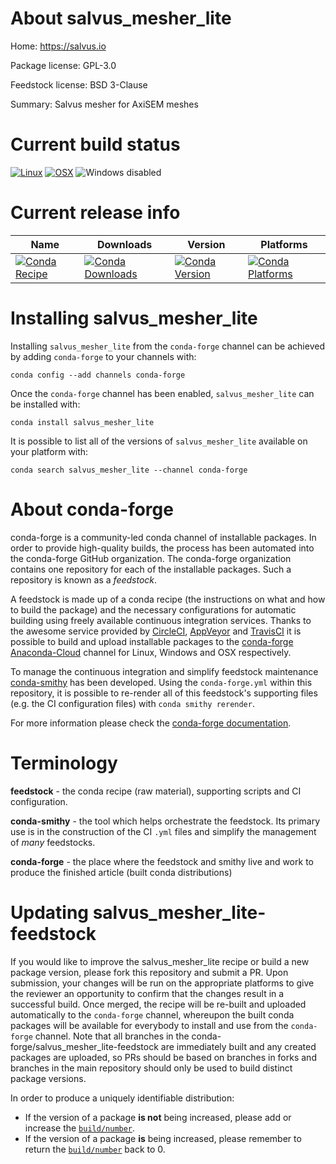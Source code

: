 About salvus_mesher_lite
========================

Home: https://salvus.io

Package license: GPL-3.0

Feedstock license: BSD 3-Clause

Summary: Salvus mesher for AxiSEM meshes



Current build status
====================

[![Linux](https://img.shields.io/circleci/project/github/conda-forge/salvus_mesher_lite-feedstock/master.svg?label=Linux)](https://circleci.com/gh/conda-forge/salvus_mesher_lite-feedstock)
[![OSX](https://img.shields.io/travis/conda-forge/salvus_mesher_lite-feedstock/master.svg?label=macOS)](https://travis-ci.org/conda-forge/salvus_mesher_lite-feedstock)
![Windows disabled](https://img.shields.io/badge/Windows-disabled-lightgrey.svg)

Current release info
====================

| Name | Downloads | Version | Platforms |
| --- | --- | --- | --- |
| [![Conda Recipe](https://img.shields.io/badge/recipe-salvus_mesher_lite-green.svg)](https://anaconda.org/conda-forge/salvus_mesher_lite) | [![Conda Downloads](https://img.shields.io/conda/dn/conda-forge/salvus_mesher_lite.svg)](https://anaconda.org/conda-forge/salvus_mesher_lite) | [![Conda Version](https://img.shields.io/conda/vn/conda-forge/salvus_mesher_lite.svg)](https://anaconda.org/conda-forge/salvus_mesher_lite) | [![Conda Platforms](https://img.shields.io/conda/pn/conda-forge/salvus_mesher_lite.svg)](https://anaconda.org/conda-forge/salvus_mesher_lite) |

Installing salvus_mesher_lite
=============================

Installing `salvus_mesher_lite` from the `conda-forge` channel can be achieved by adding `conda-forge` to your channels with:

```
conda config --add channels conda-forge
```

Once the `conda-forge` channel has been enabled, `salvus_mesher_lite` can be installed with:

```
conda install salvus_mesher_lite
```

It is possible to list all of the versions of `salvus_mesher_lite` available on your platform with:

```
conda search salvus_mesher_lite --channel conda-forge
```


About conda-forge
=================

conda-forge is a community-led conda channel of installable packages.
In order to provide high-quality builds, the process has been automated into the
conda-forge GitHub organization. The conda-forge organization contains one repository
for each of the installable packages. Such a repository is known as a *feedstock*.

A feedstock is made up of a conda recipe (the instructions on what and how to build
the package) and the necessary configurations for automatic building using freely
available continuous integration services. Thanks to the awesome service provided by
[CircleCI](https://circleci.com/), [AppVeyor](http://www.appveyor.com/)
and [TravisCI](https://travis-ci.org/) it is possible to build and upload installable
packages to the [conda-forge](https://anaconda.org/conda-forge)
[Anaconda-Cloud](http://docs.anaconda.org/) channel for Linux, Windows and OSX respectively.

To manage the continuous integration and simplify feedstock maintenance
[conda-smithy](http://github.com/conda-forge/conda-smithy) has been developed.
Using the ``conda-forge.yml`` within this repository, it is possible to re-render all of
this feedstock's supporting files (e.g. the CI configuration files) with ``conda smithy rerender``.

For more information please check the [conda-forge documentation](https://conda-forge.org/docs/).

Terminology
===========

**feedstock** - the conda recipe (raw material), supporting scripts and CI configuration.

**conda-smithy** - the tool which helps orchestrate the feedstock.
                   Its primary use is in the construction of the CI ``.yml`` files
                   and simplify the management of *many* feedstocks.

**conda-forge** - the place where the feedstock and smithy live and work to
                  produce the finished article (built conda distributions)


Updating salvus_mesher_lite-feedstock
=====================================

If you would like to improve the salvus_mesher_lite recipe or build a new
package version, please fork this repository and submit a PR. Upon submission,
your changes will be run on the appropriate platforms to give the reviewer an
opportunity to confirm that the changes result in a successful build. Once
merged, the recipe will be re-built and uploaded automatically to the
`conda-forge` channel, whereupon the built conda packages will be available for
everybody to install and use from the `conda-forge` channel.
Note that all branches in the conda-forge/salvus_mesher_lite-feedstock are
immediately built and any created packages are uploaded, so PRs should be based
on branches in forks and branches in the main repository should only be used to
build distinct package versions.

In order to produce a uniquely identifiable distribution:
 * If the version of a package **is not** being increased, please add or increase
   the [``build/number``](http://conda.pydata.org/docs/building/meta-yaml.html#build-number-and-string).
 * If the version of a package **is** being increased, please remember to return
   the [``build/number``](http://conda.pydata.org/docs/building/meta-yaml.html#build-number-and-string)
   back to 0.